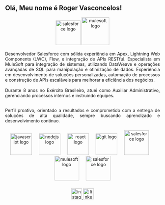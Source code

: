 <h2 align="left">Olá, Meu nome é Roger Vasconcelos!</h2>


<div align="center">
    <img src="https://cdn.worldvectorlogo.com/logos/salesforce-2.svg" height="80" alt="salesforce logo"  />
    <img src="https://www.vectorlogo.zone/logos/mulesoft/mulesoft-ar21.svg" height="90" alt="mulesoft logo" /><br><br>
</div>


<div align="justify">
    Desenvolvedor Salesforce com sólida experiência em Apex, Lightning Web Components (LWC), Flow, e integração de APIs RESTful. Especialista em MuleSoft para integração de sistemas, utilizando DataWeave e operações avançadas de SQL para manipulação e otimização de dados. Experiência em desenvolvimento de soluções personalizadas, automação de processos e construção de APIs escaláveis para melhorar a eficiência dos negócios.<br><br>
    Durante 8 anos no Exército Brasileiro, atuei como Auxiliar Administrativo, gerenciando processos internos e instruindo equipes.<br><br>

Perfil proativo, orientado a resultados e comprometido com a entrega de soluções de alta qualidade, sempre buscando aprendizado e desenvolvimento contínuo.
</div>

###

<div align="center" >
  <img src="https://cdn.jsdelivr.net/gh/devicons/devicon/icons/javascript/javascript-original.svg" height="70" alt="javascript logo" />
  <img width="15" />
  <img src="https://cdn.jsdelivr.net/gh/devicons/devicon/icons/nodejs/nodejs-original.svg" height="70" alt="nodejs logo" />
  <img width="15" />
  <img src="https://cdn.jsdelivr.net/gh/devicons/devicon/icons/react/react-original.svg" height="70" alt="react logo" />
  <img width="15" />
  <img src="https://cdn.jsdelivr.net/gh/devicons/devicon/icons/git/git-original.svg" height="70" alt="git logo" />
  <img width="15" />
  <img src="https://cdn.jsdelivr.net/gh/devicons/devicon/icons/salesforce/salesforce-original.svg" height="80" alt="salesforce logo"  />
  <img width="15" />
  <img src="https://www.vectorlogo.zone/logos/mulesoft/mulesoft-ar21.svg" height="80" alt="mulesoft logo" />
  <img width="15" />
  <img src="https://blogger.googleusercontent.com/img/b/R29vZ2xl/AVvXsEjrfcXt_Jhg1GSAGbdQWWlpAmyGWgg7xMdOQ-2jVX9u7k7vrrSsaV9tJLjtanU4V7UfYjeUU-Z-mCwwckJ0cRpinSbN5vZ9rBSnOSoIhGjyw8DsOjQtLlIyhWJ0YAy_Fv14YYD6Nc7zwAU/w1200-h630-p-k-no-nu/lightning-web-components-min.jpg" height="80" alt="salesforce logo" />
</div>

###

<div align="center">
  <a href="https://www.instagram.com/rogerdev_/" target="_blank">
    <img src="https://img.shields.io/static/v1?message=Instagram&logo=instagram&label=&color=E4405F&logoColor=white&labelColor=&style=for-the-badge" height="35" alt="instagram logo"  />
  </a>
  <a href="https://www.linkedin.com/in/roger-vasconcelos-santana-135442165" target="_blank">
    <img src="https://img.shields.io/static/v1?message=LinkedIn&logo=linkedin&label=&color=0077B5&logoColor=white&labelColor=&style=for-the-badge" height="35" alt="linkedin logo"  />
  </a>
</div>

###
